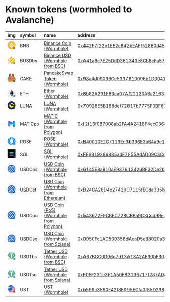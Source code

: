 
Known tokens (wormholed to Avalanche)
===================================
  
| img                                                                                                    | symbol   | name                                                                             | address                                                                                                             | origin   | sourceAddress                                                                                                                    | markets                                        | symbol   |
|:-------------------------------------------------------------------------------------------------------|:---------|:---------------------------------------------------------------------------------|:--------------------------------------------------------------------------------------------------------------------|:---------|:---------------------------------------------------------------------------------------------------------------------------------|:-----------------------------------------------|:-----------------|
| ![BNB](https://raw.githubusercontent.com/certusone/wormhole-token-list/main/assets/BNB_wh.png)         | BNB      | [Binance Coin (Wormhole)](http://coingecko.com/en/coins/binance-coin)            | [0x442F7f22b1EE2c842bEAFf52880d4573E9201158](https://snowtrace.io/token/0x442F7f22b1EE2c842bEAFf52880d4573E9201158) | bsc      | [0xbb4CdB9CBd36B01bD1cBaEBF2De08d9173bc095c](https://bscscan.com/address/0xbb4CdB9CBd36B01bD1cBaEBF2De08d9173bc095c)             |                                                | BNB              |
| ![BUSDbs](https://raw.githubusercontent.com/certusone/wormhole-token-list/main/assets/BUSDbs_wh.png)   | BUSDbs   | [Binance USD (Wormhole from BSC)](http://coingecko.com/en/coins/binance-usd)     | [0xA41a6c7E25DdD361343e8Cb8cFa579bbE5eEdb7a](https://snowtrace.io/token/0xA41a6c7E25DdD361343e8Cb8cFa579bbE5eEdb7a) | bsc      | [0xe9e7cea3dedca5984780bafc599bd69add087d56](https://bscscan.com/address/0xe9e7cea3dedca5984780bafc599bd69add087d56)             |                                                | BUSDbs           |
| ![CAKE](https://raw.githubusercontent.com/certusone/wormhole-token-list/main/assets/CAKE_wh.png)       | CAKE     | [PancakeSwap Token (Wormhole)](http://coingecko.com/en/coins/pancakeswap)        | [0x98a4d09036Cc5337810096b1D004109686E56Afc](https://snowtrace.io/token/0x98a4d09036Cc5337810096b1D004109686E56Afc) | bsc      | [0x0e09fabb73bd3ade0a17ecc321fd13a19e81ce82](https://bscscan.com/address/0x0e09fabb73bd3ade0a17ecc321fd13a19e81ce82)             |                                                | CAKE             |
| ![ETH](https://raw.githubusercontent.com/certusone/wormhole-token-list/main/assets/ETH_wh.png)         | ETH      | [Ether (Wormhole)](http://coingecko.com/en/coins/ether)                          | [0x8b82A291F83ca07Af22120ABa21632088fC92931](https://snowtrace.io/token/0x8b82A291F83ca07Af22120ABa21632088fC92931) | ethereum | [0xc02aaa39b223fe8d0a0e5c4f27ead9083c756cc2](https://etherscan.io/address/0xc02aaa39b223fe8d0a0e5c4f27ead9083c756cc2)            |                                                | ETH              |
| ![LUNA](https://raw.githubusercontent.com/certusone/wormhole-token-list/main/assets/LUNA_wh.png)       | LUNA     | [LUNA (Wormhole)](http://coingecko.com/en/coins/terra-luna)                      | [0x70928E5B188def72817b7775F0BF6325968e563B](https://snowtrace.io/token/0x70928E5B188def72817b7775F0BF6325968e563B) | terra    | [uluna](https://finder.terra.money/columbus-5/address/uluna)                                                                     |                                                | LUNA             |
| ![MATICpo](https://raw.githubusercontent.com/certusone/wormhole-token-list/main/assets/MATICpo_wh.png) | MATICpo  | [MATIC (Wormhole from Polygon)](http://coingecko.com/en/coins/polygon)           | [0xf2f13f0B7008ab2FA4A2418F4ccC3684E49D20Eb](https://snowtrace.io/token/0xf2f13f0B7008ab2FA4A2418F4ccC3684E49D20Eb) | polygon  | [0x0d500b1d8e8ef31e21c99d1db9a6444d3adf1270](https://polygonscan.com/address/0x0d500b1d8e8ef31e21c99d1db9a6444d3adf1270)         |                                                | MATICpo          |
| ![ROSE](https://raw.githubusercontent.com/certusone/wormhole-token-list/main/assets/ROSE_wh.png)       | ROSE     | [ROSE (Wormhole)](http://coingecko.com/en/coins/oasis-network)                   | [0xB40010E2C7113Ee3b396E3bB4a9e155547d0BA4e](https://snowtrace.io/token/0xB40010E2C7113Ee3b396E3bB4a9e155547d0BA4e) | oasis    | [0xE4F5F5910b347A5AEFd12745a98eEEA97F69180e](https://explorer.oasis.updev.si/address/0xE4F5F5910b347A5AEFd12745a98eEEA97F69180e) |                                                | ROSE             |
| ![SOL](https://raw.githubusercontent.com/certusone/wormhole-token-list/main/assets/SOL_wh.png)         | SOL      | [SOL (Wormhole)](http://coingecko.com/en/coins/solana)                           | [0xFE6B19286885a4F7F55AdAD09C3Cd1f906D2478F](https://snowtrace.io/token/0xFE6B19286885a4F7F55AdAD09C3Cd1f906D2478F) | solana   | [So11111111111111111111111111111111111111112](https://solscan.io/address/So11111111111111111111111111111111111111112)            | [trader joe](https://traderjoexyz.com/#/trade) | SOL              |
| ![USDCbs](https://raw.githubusercontent.com/certusone/wormhole-token-list/main/assets/USDCbs_wh.png)   | USDCbs   | [USD Coin (Wormhole from BSC)](http://coingecko.com/en/coins/usd-coin)           | [0x6145E8a910aE937913426BF32De2b26039728ACF](https://snowtrace.io/token/0x6145E8a910aE937913426BF32De2b26039728ACF) | bsc      | [0x8ac76a51cc950d9822d68b83fe1ad97b32cd580d](https://bscscan.com/address/0x8ac76a51cc950d9822d68b83fe1ad97b32cd580d)             |                                                | USDCbs           |
| ![USDCet](https://raw.githubusercontent.com/certusone/wormhole-token-list/main/assets/USDCet_wh.png)   | USDCet   | [USD Coin (Wormhole from Ethereum)](http://coingecko.com/en/coins/usd-coin)      | [0xB24CA28D4e2742907115fECda335b40dbda07a4C](https://snowtrace.io/token/0xB24CA28D4e2742907115fECda335b40dbda07a4C) | ethereum | [0xa0b86991c6218b36c1d19d4a2e9eb0ce3606eb48](https://etherscan.io/address/0xa0b86991c6218b36c1d19d4a2e9eb0ce3606eb48)            |                                                | USDCet           |
| ![USDCpo](https://raw.githubusercontent.com/certusone/wormhole-token-list/main/assets/USDCpo_wh.png)   | USDCpo   | [USD Coin (PoS) (Wormhole from Polygon)](http://coingecko.com/en/coins/usd-coin) | [0x543672E9CBEC728CBBa9C3Ccd99ed80aC3607FA8](https://snowtrace.io/token/0x543672E9CBEC728CBBa9C3Ccd99ed80aC3607FA8) | polygon  | [0x2791bca1f2de4661ed88a30c99a7a9449aa84174](https://polygonscan.com/address/0x2791bca1f2de4661ed88a30c99a7a9449aa84174)         |                                                | USDCpo           |
| ![USDCso](https://raw.githubusercontent.com/certusone/wormhole-token-list/main/assets/USDCso_wh.png)   | USDCso   | [USD Coin (Wormhole from Solana)](http://coingecko.com/en/coins/usd-coin)        | [0x0950Fc1AD509358dAeaD5eB8020a3c7d8b43b9DA](https://snowtrace.io/token/0x0950Fc1AD509358dAeaD5eB8020a3c7d8b43b9DA) | solana   | [EPjFWdd5AufqSSqeM2qN1xzybapC8G4wEGGkZwyTDt1v](https://solscan.io/address/EPjFWdd5AufqSSqeM2qN1xzybapC8G4wEGGkZwyTDt1v)          |                                                | USDCso           |
| ![USDTbs](https://raw.githubusercontent.com/certusone/wormhole-token-list/main/assets/USDTbs_wh.png)   | USDTbs   | [Tether USD (Wormhole from BSC)](http://coingecko.com/en/coins/tether)           | [0xA67BCC0D06d7d13A13A2AE30bF30f1B434f5a28B](https://snowtrace.io/token/0xA67BCC0D06d7d13A13A2AE30bF30f1B434f5a28B) | bsc      | [0x55d398326f99059fF775485246999027B3197955](https://bscscan.com/address/0x55d398326f99059fF775485246999027B3197955)             |                                                | USDTbs           |
| ![USDTso](https://raw.githubusercontent.com/certusone/wormhole-token-list/main/assets/USDTso_wh.png)   | USDTso   | [Tether USD (Wormhole from Solana)](http://coingecko.com/en/coins/tether)        | [0xF0FF231e3F1A50F83136717f287ADAB862f89431](https://snowtrace.io/token/0xF0FF231e3F1A50F83136717f287ADAB862f89431) | solana   | [Es9vMFrzaCERmJfrF4H2FYD4KCoNkY11McCe8BenwNYB](https://solscan.io/address/Es9vMFrzaCERmJfrF4H2FYD4KCoNkY11McCe8BenwNYB)          |                                                | USDTso           |
| ![UST](https://raw.githubusercontent.com/certusone/wormhole-token-list/main/assets/UST_wh.png)         | UST      | [UST (Wormhole)](http://coingecko.com/en/coins/terra-usd)                        | [0xb599c3590F42f8F995ECfa0f85D2980B76862fc1](https://snowtrace.io/token/0xb599c3590F42f8F995ECfa0f85D2980B76862fc1) | terra    | [uusd](https://finder.terra.money/columbus-5/address/uusd)                                                                       | [trader joe](https://traderjoexyz.com/#/trade) | UST              |